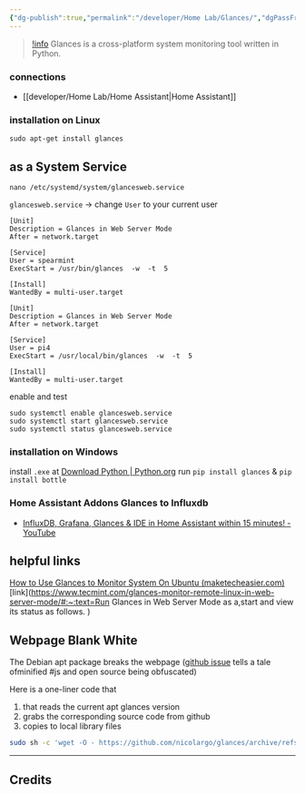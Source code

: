 ```yaml
---
{"dg-publish":true,"permalink":"/developer/Home Lab/Glances/","dgPassFrontmatter":true}
---
```



> [!info](https://nicolargo.github.io/glances/)
> Glances is a cross-platform system monitoring tool written in Python.

### connections
- [[developer/Home Lab/Home Assistant\|Home Assistant]]

### installation on Linux
```shell
sudo apt-get install glances
```

## as a System Service
```shell
nano /etc/systemd/system/glancesweb.service
```

`glancesweb.service` → change `User` to your current user 
```shell
[Unit]
Description = Glances in Web Server Mode
After = network.target

[Service]
User = spearmint
ExecStart = /usr/bin/glances  -w  -t  5

[Install]
WantedBy = multi-user.target
```

```shell
[Unit]
Description = Glances in Web Server Mode
After = network.target

[Service]
User = pi4
ExecStart = /usr/local/bin/glances  -w  -t  5

[Install]
WantedBy = multi-user.target
```

enable and test 
```shell
sudo systemctl enable glancesweb.service
sudo systemctl start glancesweb.service
sudo systemctl status glancesweb.service
```

### installation on Windows
install `.exe` at [Download Python | Python.org](https://www.python.org/getit/)
run `pip install glances` & `pip install bottle`

### Home Assistant Addons Glances to Influxdb
- [InfluxDB, Grafana, Glances & IDE in Home Assistant within 15 minutes! - YouTube](https://www.youtube.com/watch?v=m9qIqq104as&t=2s)


## helpful links
[How to Use Glances to Monitor System On Ubuntu (maketecheasier.com)](https://www.maketecheasier.com/glances-monitor-system-ubuntu/)
[link](https://www.tecmint.com/glances-monitor-remote-linux-in-web-server-mode/#:~:text=Run Glances in Web Server Mode as a,start and view its status as follows. )

## Webpage Blank White
The Debian apt package breaks the webpage ([github issue](https://github.com/nicolargo/glances/issues/2021) tells a tale ofminified #js and open source being obfuscated)

Here is a one-liner code that 
1. that reads the current apt glances version
2. grabs the corresponding source code from github
3. copies to local library files
```bash
sudo sh -c 'wget -O - https://github.com/nicolargo/glances/archive/refs/tags/v$(glances -V|cut -zd" " -f2|tr -d v).tar.gz | tar -xz -C /usr/lib/python3/dist-packages/glances/outputs/static/ --strip-components=4 --wildcards glances-*/glances/outputs/static/public/'
```

---
## Credits